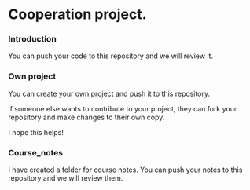 # Cooperation project.
### Introduction
You can push your code to this repository and we will review it.

### Own project
You can create your own project and push it to this repository. 

if someone else wants to contribute to your project, they can fork your repository and make changes to their own copy.

I hope this helps!

### Course_notes
I have created a folder for course notes. You can push your notes to this repository and we will review them.